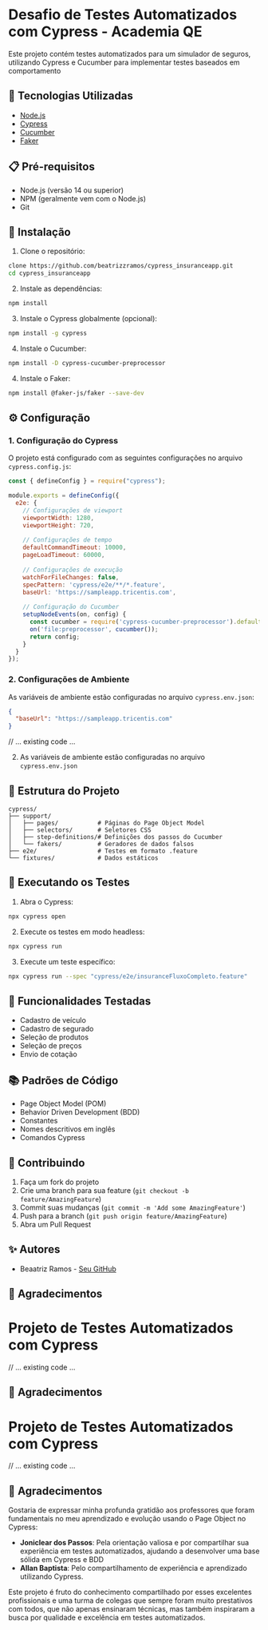 # Desafio de Testes Automatizados com Cypress - Academia QE

Este projeto contém testes automatizados para um simulador de seguros, utilizando Cypress e Cucumber para implementar testes baseados em comportamento

## 🚀 Tecnologias Utilizadas

- [Node.js](https://nodejs.org/)
- [Cypress](https://www.cypress.io/)
- [Cucumber](https://cucumber.io/)
- [Faker](https://fakerjs.dev/)

## 📋 Pré-requisitos

- Node.js (versão 14 ou superior)
- NPM (geralmente vem com o Node.js)
- Git

## 🔧 Instalação

1. Clone o repositório:
```bash
clone https://github.com/beatrizzramos/cypress_insuranceapp.git
cd cypress_insuranceapp
```

2. Instale as dependências:
```bash
npm install
```

3. Instale o Cypress globalmente (opcional):
```bash
npm install -g cypress
```
4. Instale o Cucumber:
```bash
npm install -D cypress-cucumber-preprocessor
```

4. Instale o Faker:
```bash
npm install @faker-js/faker --save-dev
```

## ⚙️ Configuração

### 1. Configuração do Cypress
O projeto está configurado com as seguintes configurações no arquivo `cypress.config.js`:

```javascript
const { defineConfig } = require("cypress");

module.exports = defineConfig({
  e2e: {
    // Configurações de viewport
    viewportWidth: 1280,
    viewportHeight: 720,
    
    // Configurações de tempo
    defaultCommandTimeout: 10000,
    pageLoadTimeout: 60000,
    
    // Configurações de execução
    watchForFileChanges: false,
    specPattern: 'cypress/e2e/**/*.feature',
    baseUrl: 'https://sampleapp.tricentis.com',
    
    // Configuração do Cucumber
    setupNodeEvents(on, config) {
      const cucumber = require('cypress-cucumber-preprocessor').default;
      on('file:preprocessor', cucumber());
      return config;
    }
  }
});
```

### 2. Configurações de Ambiente
As variáveis de ambiente estão configuradas no arquivo `cypress.env.json`:
```json
{
  "baseUrl": "https://sampleapp.tricentis.com"
}
```

// ... existing code ...

2. As variáveis de ambiente estão configuradas no arquivo `cypress.env.json`

## 🧪 Estrutura do Projeto

```
cypress/
├── support/
│   ├── pages/           # Páginas do Page Object Model
│   ├── selectors/       # Seletores CSS
│   ├── step-definitions/# Definições dos passos do Cucumber
│   └── fakers/          # Geradores de dados falsos
├── e2e/                 # Testes em formato .feature
└── fixtures/            # Dados estáticos
```

## 📝 Executando os Testes

1. Abra o Cypress:
```bash
npx cypress open
```

2. Execute os testes em modo headless:
```bash
npx cypress run
```

3. Execute um teste específico:
```bash
npx cypress run --spec "cypress/e2e/insuranceFluxoCompleto.feature"
```

## 🎯 Funcionalidades Testadas

- Cadastro de veículo
- Cadastro de segurado
- Seleção de produtos
- Seleção de preços
- Envio de cotação

## 📚 Padrões de Código

- Page Object Model (POM)
- Behavior Driven Development (BDD)
- Constantes
- Nomes descritivos em inglês
- Comandos Cypress

## 🤝 Contribuindo

1. Faça um fork do projeto
2. Crie uma branch para sua feature (`git checkout -b feature/AmazingFeature`)
3. Commit suas mudanças (`git commit -m 'Add some AmazingFeature'`)
4. Push para a branch (`git push origin feature/AmazingFeature`)
5. Abra um Pull Request

## ✨ Autores

- Beaatriz Ramos - [Seu GitHub](https://github.com/beatrizzramos)

## 🙏 Agradecimentos

# Projeto de Testes Automatizados com Cypress

// ... existing code ...

## 🙏 Agradecimentos

# Projeto de Testes Automatizados com Cypress

// ... existing code ...

## 🙏 Agradecimentos

Gostaria de expressar minha profunda gratidão aos professores que foram fundamentais no meu aprendizado e evolução usando o Page Object no Cypress:

- **Joniclear dos Passos**: Pela orientação valiosa e por compartilhar sua experiência em testes automatizados, ajudando a desenvolver uma base sólida em Cypress e BDD
- **Allan Baptista**: Pelo compartilhamento de experiência e aprendizado utilizando Cypress.

Este projeto é fruto do conhecimento compartilhado por esses excelentes profissionais e uma turma de colegas que sempre foram muito prestativos com todos, que não apenas ensinaram técnicas, mas também inspiraram a busca por qualidade e excelência em testes automatizados.
